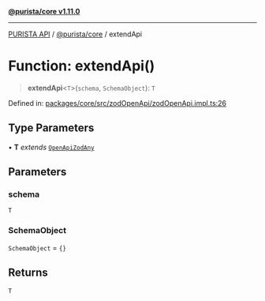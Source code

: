 [**@purista/core v1.11.0**](../README.md)

***

[PURISTA API](../../../packages.md) / [@purista/core](../README.md) / extendApi

# Function: extendApi()

> **extendApi**\<`T`\>(`schema`, `SchemaObject`): `T`

Defined in: [packages/core/src/zodOpenApi/zodOpenApi.impl.ts:26](https://github.com/puristajs/purista/blob/master/packages/core/src/zodOpenApi/zodOpenApi.impl.ts#L26)

## Type Parameters

• **T** *extends* [`OpenApiZodAny`](../interfaces/OpenApiZodAny.md)

## Parameters

### schema

`T`

### SchemaObject

`SchemaObject` = `{}`

## Returns

`T`
